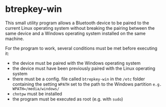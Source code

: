 # btrepkey-win

This small utility program allows a Bluetooth device to be paired to the current Linux operating system without breaking the pairing between the same device and a Windows operating system installed on the same machine. 

For the program to work, several conditions must be met before executing it:

  - the device must be paired with the Windows operating system
  - the device must have been previously paired with the Linux operating system
  - there must be a config. file called `btrepkey-win` in the `/etc` folder containing the setting `WPATH` set to the path to the Windows partition `e.g. WPATH=/media/windows/`
  - `chntpw` must be installed
  - the program must be executed as root (e.g. with `sudo`)
